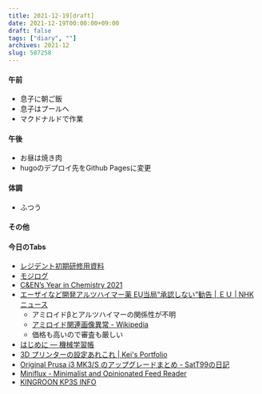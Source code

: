 ```yaml
---
title: 2021-12-19[draft]
date: 2021-12-19T00:00:00+09:00
draft: false
tags: ["diary", ""]
archives: 2021-12
slug: 587258
---
```

#### 午前
- 息子に朝ご飯
- 息子はプールへ
- マクドナルドで作業
#### 午後
- お昼は焼き肉
- hugoのデプロイ先をGithub Pagesに変更
#### 体調
- ふつう
#### その他
#### 今日のTabs
- [レジデント初期研修用資料](http://medt00lz.s59.xrea.com/)
- [モジログ](https://mojix.org/)
- [C&EN’s Year in Chemistry 2021](https://cen.acs.org/content/cen/articles/99/i45/CENs-Year-Chemistry-2021.html?utm_source=Twitter&utm_medium=Social&utm_campaign=CEN#Molecular-editing-made-its-mark-in-2021)
- [エーザイなど開発アルツハイマー薬 EU当局“承認しない”勧告 | ＥＵ | NHKニュース](https://www3.nhk.or.jp/news/html/20211218/k10013393471000.html)
  - アミロイドβとアルツハイマーの関係性が不明
  - [アミロイド関連画像異常 - Wikipedia](https://ja.wikipedia.org/wiki/%E3%82%A2%E3%83%9F%E3%83%AD%E3%82%A4%E3%83%89%E9%96%A2%E9%80%A3%E7%94%BB%E5%83%8F%E7%95%B0%E5%B8%B8)
  - 価格も高いので審査も厳しい
- [はじめに — 機械学習帳](https://chokkan.github.io/mlnote/index.html)
- [3D プリンターの設定あれこれ | Kei's Portfolio](https://aficionerds.com/blog/20190430_3dprinter_setting/)
- [Original Prusa i3 MK3/S のアップグレードまとめ - SatT99の日記](https://satt99.hatenablog.com/entry/2020/01/13/124955)
- [Miniflux - Minimalist and Opinionated Feed Reader](https://miniflux.app/index.html)
- [KINGROON KP3S INFO](http://hitoriblog.com/kingroon_kp3s/)
